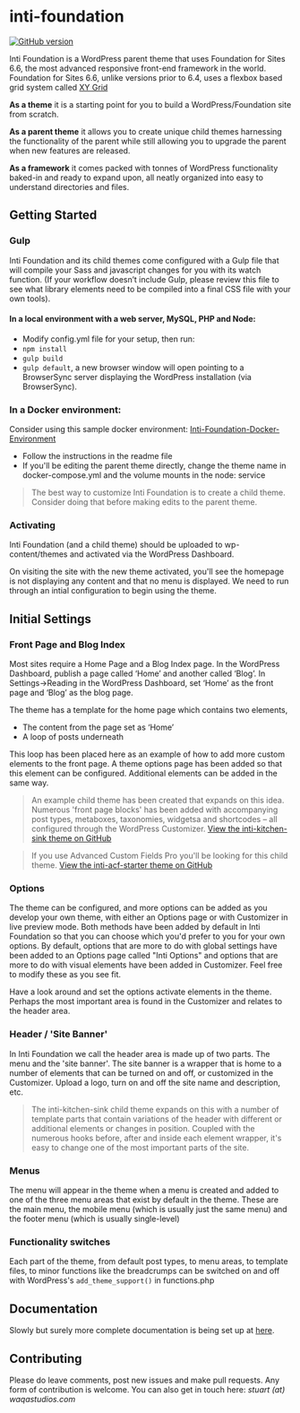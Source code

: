 # inti-foundation

[![GitHub version](https://badge.fury.io/gh/waqastudios%2Finti-foundation.svg)](https://badge.fury.io/gh/waqastudios%2Finti-foundation)

Inti Foundation is a WordPress parent theme that uses Foundation for Sites 6.6, the most advanced responsive front-end framework in the world. Foundation for Sites 6.6, unlike versions prior to 6.4, uses a flexbox based grid system called [XY Grid](https://get.foundation/sites/docs/xy-grid.html)

**As a theme** it is a starting point for you to build a WordPress/Foundation site from scratch.

**As a parent theme** it allows you to create unique child themes harnessing the functionality of the parent while still allowing you to upgrade the parent when new features are released.

**As a framework** it comes packed with tonnes of WordPress functionality baked-in and ready to expand upon, all neatly organized into easy to understand directories and files.

## Getting Started
### Gulp
Inti Foundation and its child themes come configured with a Gulp file that will compile your Sass and javascript changes for you with its watch function. (If your workflow doesn’t include Gulp, please review this file to see what library elements need to be compiled into a final CSS file with your own tools).

#### In a local environment with a web server, MySQL, PHP and Node:
 * Modify config.yml file for your setup, then run:
 * `npm install`
 * `gulp build`
 * `gulp default`, a new browser window will open pointing to a BrowserSync server displaying the WordPress installation (via BrowserSync).

### In a Docker environment:
Consider using this sample docker environment: [Inti-Foundation-Docker-Environment](https://github.com/waqastudios/inti-foundation-docker-environment)
 * Follow the instructions in the readme file
 * If you'll be editing the parent theme directly, change the theme name in docker-compose.yml and the volume mounts in the node: service

> The best way to customize Inti Foundation is to create a child theme. Consider doing that before making edits to the parent theme.

### Activating
Inti Foundation (and a child theme) should be uploaded to wp-content/themes and activated via the WordPress Dashboard.

On visiting the site with the new theme activated, you'll see the homepage is not displaying any content and that no menu is displayed. We need to run through an intial configuration to begin using the theme.

## Initial Settings
### Front Page and Blog Index
Most sites require a Home Page and a Blog Index page. In the WordPress Dashboard, publish a page called ‘Home’ and another called ‘Blog’. In Settings->Reading in the WordPress Dashboard, set ‘Home’ as the front page and ‘Blog’ as the blog page.

The theme has a template for the home page which contains two elements, 
- The content from the page set as ‘Home’
- A loop of posts underneath

This loop has been placed here as an example of how to add more custom elements to the front page. A theme options page has been added so that this element can be configured. Additional elements can be added in the same way.

> An example child theme has been created that expands on this idea. Numerous 'front page blocks' has been added with accompanying post types, metaboxes, taxonomies, widgetsa and shortcodes – all configured through the WordPress Customizer. [View the inti-kitchen-sink theme on GitHub](https://github.com/waqastudios/inti-kitchen-sink)

> If you use Advanced Custom Fields Pro you'll be looking for this child theme. [View the inti-acf-starter theme on GitHub](https://github.com/waqastudios/inti-acf-starter)

### Options
The theme can be configured, and more options can be added as you develop your own theme, with either an Options page or with Customizer in live preview mode. Both methods have been added by default in Inti Foundation so that you can choose which you'd prefer to you for your own options. By default, options that are more to do with global settings have been added to an Options page called "Inti Options" and options that are more to do with visual elements have been added in Customizer. Feel free to modify these as you see fit.

Have a look around and set the options activate elements in the theme. Perhaps the most important area is found in the Customizer and relates to the header area.

### Header / 'Site Banner'
In Inti Foundation we call the header area is made up of two parts. The menu and the 'site banner'. The site banner is a wrapper that is home to a number of elements that can be turned on and off, or customized in the Customizer. Upload a logo, turn on and off the site name and description, etc.

> The inti-kitchen-sink child theme expands on this with a number of template parts that contain variations of the header with different or additional elements or changes in position. Coupled with the numerous hooks before, after and inside each element wrapper, it's easy to change one of the most important parts of the site.

### Menus
The menu will appear in the theme when a menu is created and added to one of the three menu areas that exist by default in the theme. These are the main menu, the mobile menu (which is usually just the same menu) and the footer menu (which is usually single-level)

### Functionality switches
Each part of the theme, from default post types, to menu areas, to template files, to minor functions like the breadcrumps can be switched on and off with WordPress's `add_theme_support()` in functions.php

## Documentation
Slowly but surely more complete documentation is being set up at [here](http://inti.waqastudios.com).

## Contributing
Please do leave comments, post new issues and make pull requests. Any form of contribution is welcome. 
You can also get in touch here: _stuart (at) waqastudios.com_